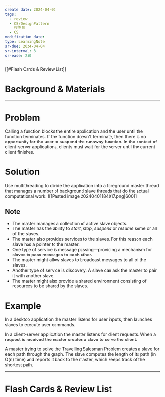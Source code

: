 ```yaml
---
create date: 2024-04-01
tags:
  - review
  - CS/DesignPattern
  - 程序员
  - CS
modification date: 
type: LearningNote
sr-due: 2024-04-04
sr-interval: 3
sr-ease: 250
---
```


[[#Flash Cards & Review List]]
# Background & Materials
---
# Problem
Calling a function blocks the entire application and the user until the function terminates. If the function doesn't terminate, then there is no opportunity for the user to suspend the runaway function. In the context of client-server applications, clients must wait for the server until the current client finishes.
# Solution
Use multithreading to divide the application into a foreground master thread that manages a number of background slave threads that do the actual computational work:
![[Pasted image 20240401184017.png|600]]
## Note
- The master manages a collection of active slave objects.
- The master has the ability to *start*, *stop*, *suspend* or *resume* some or all of the slaves.
- The master also provides services to the slaves. For this reason each slave has a pointer to the master.
- One type of service is message passing—providing a mechanism for slaves to pass messages to each other.
- The master might allow slaves to broadcast messages to all of the slaves.
- Another type of service is discovery. A slave can ask the master to pair it with another slave.
- The master might also provide a shared environment consisting of resources to be shared by the slaves.
# Example
In a desktop application the master listens for user inputs, then launches slaves to execute user commands.

In a client-server application the master listens for client requests. When a request is received the master creates a slave to serve the client.

A master trying to solve the Travelling Salesman Problem creates a slave for each path through the graph. The slave computes the length of its path (in O(n) time) and reports it back to the master, which keeps track of the shortest path.

---
# Flash Cards & Review List
